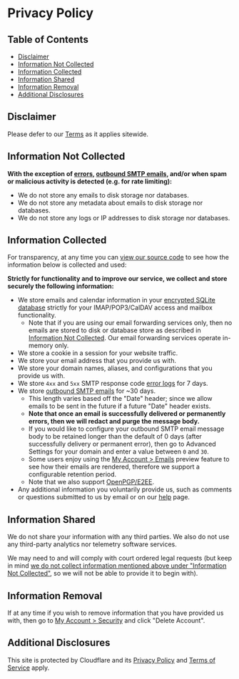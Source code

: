 # Privacy Policy


## Table of Contents

* [Disclaimer](#disclaimer)
* [Information Not Collected](#information-not-collected)
* [Information Collected](#information-collected)
* [Information Shared](#information-shared)
* [Information Removal](#information-removal)
* [Additional Disclosures](#additional-disclosures)


## Disclaimer

Please defer to our [Terms](/terms) as it applies sitewide.


## Information Not Collected

**With the exception of [errors](/faq#do-you-store-error-logs), [outbound SMTP emails](/faq#do-you-support-sending-email-with-smtp), and/or when spam or malicious activity is detected (e.g. for rate limiting):**

* We do not store any emails to disk storage nor databases.
* We do not store any metadata about emails to disk storage nor databases.
* We do not store any logs or IP addresses to disk storage nor databases.


## Information Collected

For transparency, at any time you can <a href="https://github.com/forwardemail" target="_blank" rel="noopener noreferrer">view our source code</a> to see how the information below is collected and used:

**Strictly for functionality and to improve our service, we collect and store securely the following information:**

* We store emails and calendar information in your [encrypted SQLite database](/blog/docs/best-quantum-safe-encrypted-email-service) strictly for your IMAP/POP3/CalDAV access and mailbox functionality.
  * Note that if you are using our email forwarding services only, then no emails are stored to disk or database store as described in [Information Not Collected](#information-not-collected).  Our email forwarding services operate in-memory only.
* We store a cookie in a session for your website traffic.
* We store your email address that you provide us with.
* We store your domain names, aliases, and configurations that you provide us with.
* We store `4xx` and `5xx` SMTP response code [error logs](/faq#do-you-store-error-logs) for 7 days.
* We store [outbound SMTP emails](/faq#do-you-support-sending-email-with-smtp) for \~30 days.
  * This length varies based off the "Date" header; since we allow emails to be sent in the future if a future "Date" header exists.
  * **Note that once an email is successfully delivered or permanently errors, then we will redact and purge the message body.**
  * If you would like to configure your outbound SMTP email message body to be retained longer than the default of 0 days (after successfully delivery or permanent error), then go to Advanced Settings for your domain and enter a value between `0` and `30`.
  * Some users enjoy using the [My Account > Emails](/my-account/emails) preview feature to see how their emails are rendered, therefore we support a configurable retention period.
  * Note that we also support [OpenPGP/E2EE](/faq#do-you-support-openpgpmime-end-to-end-encryption-e2ee-and-web-key-directory-wkd).
* Any additional information you voluntarily provide us, such as comments or questions submitted to us by email or on our <a href="/help">help</a> page.


## Information Shared

We do not share your information with any third parties.  We also do not use any third-party analytics nor telemetry software services.

We may need to and will comply with court ordered legal requests (but keep in mind [we do not collect information mentioned above under "Information Not Collected"](#information-not-collected), so we will not be able to provide it to begin with).


## Information Removal

If at any time if you wish to remove information that you have provided us with, then go to <a href="/my-account/security">My Account > Security</a> and click "Delete Account".


## Additional Disclosures

This site is protected by Cloudflare and its [Privacy Policy](https://www.cloudflare.com/privacypolicy/) and [Terms of Service](https://www.cloudflare.com/website-terms/) apply.
